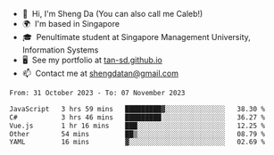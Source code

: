 <!---
tan-sd/tan-sd is a ✨ special ✨ repository because its `README.md` (this file) appears on your GitHub profile.
You can click the Preview link to take a look at your changes.
--->
- 👋  Hi, I'm Sheng Da (You can also call me Caleb!)
- 🌍  I'm based in Singapore
- 🎓  Penultimate student at Singapore Management University, Information Systems
- 🖥️  See my portfolio at [tan-sd.github.io](https://tan-sd.github.io/)
- 📫  Contact me at [shengdatan@gmail.com](mailto:shengdatan@gmail.com)

<!--START_SECTION:waka-->

```txt
From: 31 October 2023 - To: 07 November 2023

JavaScript   3 hrs 59 mins   █████████▓░░░░░░░░░░░░░░░   38.30 %
C#           3 hrs 46 mins   █████████░░░░░░░░░░░░░░░░   36.27 %
Vue.js       1 hr 16 mins    ███░░░░░░░░░░░░░░░░░░░░░░   12.25 %
Other        54 mins         ██▒░░░░░░░░░░░░░░░░░░░░░░   08.79 %
YAML         16 mins         ▓░░░░░░░░░░░░░░░░░░░░░░░░   02.69 %
```

<!--END_SECTION:waka-->
